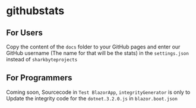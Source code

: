 # githubstats

## For Users
Copy the content of the `docs` folder to your GitHub pages and enter our GitHub username (The name for that will be the stats) in the `settings.json` instead of `sharkbyteprojects`

## For Programmers
Coming soon, Sourcecode in `Test BlazorApp`,  `integrityGenerator` is only to Update the integrity code for the `dotnet.3.2.0.js` in `blazor.boot.json` 

